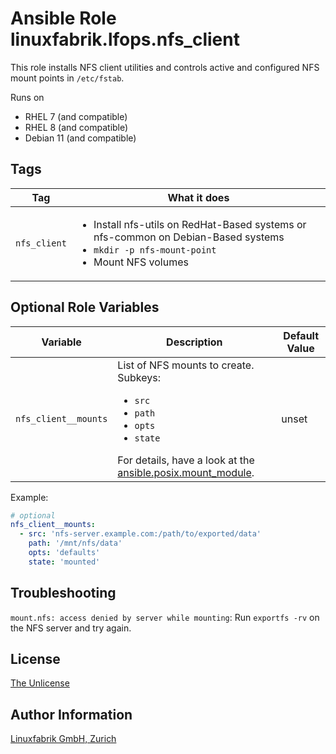 # Ansible Role linuxfabrik.lfops.nfs_client

This role installs NFS client utilities and controls active and configured NFS mount points in `/etc/fstab`.


Runs on

* RHEL 7 (and compatible)
* RHEL 8 (and compatible)
* Debian 11 (and compatible)


## Tags

| Tag                  | What it does                           |
| ---                  | ------------                           |
| `nfs_client`         | <ul><li>Install nfs-utils on RedHat-Based systems or nfs-common on Debian-Based systems</li><li>`mkdir -p nfs-mount-point`</li><li>Mount NFS volumes</li></ul> |


## Optional Role Variables

| Variable | Description | Default Value |
| -------- | ----------- | ------------- |
| `nfs_client__mounts` | List of NFS mounts to create. Subkeys: <ul><li>`src`</li><li>`path`</li><li>`opts`</li><li>`state`</li></ul>For details, have a look at the [ansible.posix.mount_module](https://docs.ansible.com/ansible/latest/collections/ansible/posix/mount_module.html#parameter-state). | unset |

Example:
```yaml
# optional
nfs_client__mounts:
  - src: 'nfs-server.example.com:/path/to/exported/data'
    path: '/mnt/nfs/data'
    opts: 'defaults'
    state: 'mounted'
```


## Troubleshooting

`mount.nfs: access denied by server while mounting`: Run `exportfs -rv` on the NFS server and try again.


## License

[The Unlicense](https://unlicense.org/)


## Author Information

[Linuxfabrik GmbH, Zurich](https://www.linuxfabrik.ch)
